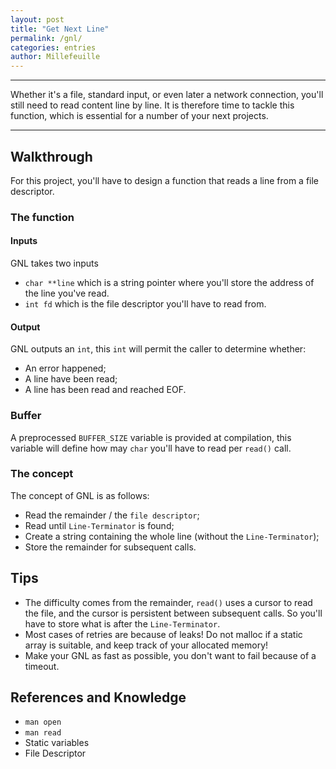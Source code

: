 ```yaml
---
layout: post
title: "Get Next Line"
permalink: /gnl/
categories: entries
author: Millefeuille
---
```

---
Whether it's a file, standard input, or even later a network connection, you'll still need to read content line by line. It is therefore time to tackle this function, which is essential for a number of your next projects.

---

## Walkthrough
For this project, you'll have to design a function that reads a line from a file descriptor.

### The function
#### Inputs
GNL takes two inputs
- `char **line` which is a string pointer where you'll store the address of the line you've read.
- `int fd` which is the file descriptor you'll have to read from.

#### Output
GNL outputs an `int`, this `int` will permit the caller to determine whether:
- An error happened;
- A line have been read;
- A line has been read and reached EOF.

### Buffer
A preprocessed `BUFFER_SIZE` variable is provided at compilation, this variable will define how may `char` you'll have to read per `read()` call.

### The concept
The concept of GNL is as follows:
- Read the remainder / the `file descriptor`;
- Read until `Line-Terminator` is found;
- Create a string containing the whole line (without the `Line-Terminator`);
- Store the remainder for subsequent calls.

## Tips
- The difficulty comes from the remainder, `read()` uses a cursor to read the file, and the cursor is persistent between subsequent calls. So you'll have to store what is after the `Line-Terminator`.
- Most cases of retries are because of leaks! Do not malloc if a static array is suitable, and keep track of your allocated memory!
- Make your GNL as fast as possible, you don't want to fail because of a timeout.

## References and Knowledge
- `man open`
- `man read`
- Static variables
- File Descriptor
